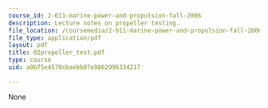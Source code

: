 ```yaml
---
course_id: 2-611-marine-power-and-propulsion-fall-2006
description: Lecture notes on propeller testing.
file_location: /coursemedia/2-611-marine-power-and-propulsion-fall-2006/a0b75e4570cbaebb07e9862996334217_02propeller_test.pdf
file_type: application/pdf
layout: pdf
title: 02propeller_test.pdf
type: course
uid: a0b75e4570cbaebb07e9862996334217

---
```

None